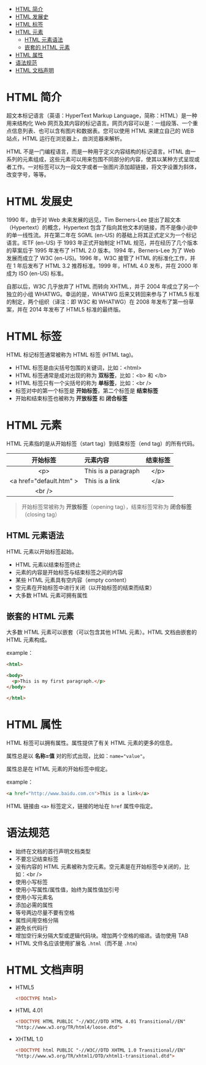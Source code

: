<!-- TOC -->

- [HTML 简介](#html-简介)
- [HTML 发展史](#html-发展史)
- [HTML 标签](#html-标签)
- [HTML 元素](#html-元素)
    - [HTML 元素语法](#html-元素语法)
    - [嵌套的 HTML 元素](#嵌套的-html-元素)
- [HTML 属性](#html-属性)
- [语法规范](#语法规范)
- [HTML 文档声明](#html-文档声明)

<!-- /TOC -->

# HTML 简介

超文本标记语言（英语：HyperText Markup Language，简称：HTML）是一种用来结构化 Web 网页及其内容的标记语言。网页内容可以是：一组段落、一个重点信息列表、也可以含有图片和数据表。您可以使用 HTML 来建立自己的 WEB 站点，HTML 运行在浏览器上，由浏览器来解析。

HTML 不是一门编程语言，而是一种用于定义内容结构的标记语言。HTML 由一系列的元素组成，这些元素可以用来包围不同部分的内容，使其以某种方式呈现或者工作。一对标签可以为一段文字或者一张图片添加超链接，将文字设置为斜体，改变字号，等等。

# HTML 发展史

1990 年，由于对 Web 未来发展的远见，Tim Berners-Lee 提出了超文本（Hypertext）的概念，Hypertext 包含了指向其他文本的链接，而不是像小说中的单一线性流。并在第二年在 SGML (en-US) 的基础上将其正式定义为一个标记语言。IETF (en-US) 于 1993 年正式开始制定 HTML 规范，并在经历了几个版本的草案后于 1995 年发布了 HTML 2.0 版本。1994 年，Berners-Lee 为了 Web 发展而成立了 W3C (en-US)。1996 年，W3C 接管了 HTML 的标准化工作，并在 1 年后发布了 HTML 3.2 推荐标准。1999 年，HTML 4.0 发布，并在 2000 年成为 ISO (en-US) 标准。

自那以后，W3C 几乎放弃了 HTML 而转向 XHTML，并于 2004 年成立了另一个独立的小组 WHATWG。幸运的是，WHATWG 后来又转回来参与了 HTML5 标准的制定，两个组织（译注：即 W3C 和 WHATWG）在 2008 年发布了第一份草案，并在 2014 年发布了 HTML5 标准的最终版。

# HTML 标签

HTML 标记标签通常被称为 HTML 标签 (HTML tag)。

- HTML 标签是由尖括号包围的关键词，比如：\<html>
- HTML 标签通常是成对出现的称为 **双标签**，比如：\<b> 和 \</b>
- HTML 标签只有一个尖括号的称为 **单标签**，比如：\<br />
- 标签对中的第一个标签是 **开始标签**，第二个标签是 **结束标签**
- 开始和结束标签也被称为 **开放标签** 和 **闭合标签**

# HTML 元素

HTML 元素指的是从开始标签（start tag）到结束标签（end tag）的所有代码。

|  开始标签  |  元素内容  |  结束标签  |
|  :----:  |  :----  |  :----:  |
|  \<p>  |  This is a paragraph  |  \</p>  |
|  \<a href="default.htm" >  |  This is a link  |  \</a>  |
|  \<br />  |    |    |

> 开始标签常被称为 **开放标签**（opening tag），结束标签常称为 **闭合标签**（closing tag）

## HTML 元素语法

HTML 元素以开始标签起始。

- HTML 元素以结束标签终止
- 元素的内容是开始标签与结束标签之间的内容
- 某些 HTML 元素具有空内容（empty content）
- 空元素在开始标签中进行关闭（以开始标签的结束而结束）
- 大多数 HTML 元素可拥有属性

## 嵌套的 HTML 元素

大多数 HTML 元素可以嵌套（可以包含其他 HTML 元素）。HTML 文档由嵌套的 HTML 元素构成。

example：

```html
<html>

<body>
  <p>This is my first paragraph.</p>
</body>

</html>
```

# HTML 属性

HTML 标签可以拥有属性。属性提供了有关 HTML 元素的更多的信息。

属性总是以 **名称=值** 对的形式出现，比如：`name="value"`。

属性总是在 HTML 元素的开始标签中规定。

example：

```html
<a href="http://www.baidu.com.cn">This is a link</a>
```

HTML 链接由 `<a>` 标签定义，链接的地址在 `href` 属性中指定。

# 语法规范

- 始终在文档的首行声明文档类型
- 不要忘记结束标签
- 没有内容的 HTML 元素被称为空元素。空元素是在开始标签中关闭的，比如：\<br />
- 使用小写标签
- 使用小写属性/属性值，始终为属性值加引号
- 使用小写元素名
- 添加必需的属性
- 等号两边尽量不要有空格
- 属性间用空格分隔
- 避免长代码行
- 增加空行来分隔大型或逻辑代码块。增加两个空格的缩进。请勿使用 TAB
- HTML 文件名应该使用扩展名 `.html`（而不是 `.htm`）

# HTML 文档声明

- HTML5
    ```html
    <!DOCTYPE html>
    ```
- HTML 4.01
    ```html
    <!DOCTYPE HTML PUBLIC "-//W3C//DTD HTML 4.01 Transitional//EN"
    "http://www.w3.org/TR/html4/loose.dtd">
    ```
- XHTML 1.0
    ```html
    <!DOCTYPE html PUBLIC "-//W3C//DTD XHTML 1.0 Transitional//EN"
    "http://www.w3.org/TR/xhtml1/DTD/xhtml1-transitional.dtd">
    ```

